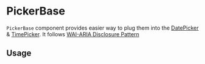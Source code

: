 # PickerBase

`PickerBase` component provides easier way to plug them into the
[DatePicker](./datepicker.md) & [TimePicker](./timepicker.md). It follows
[WAI-ARIA Disclosure Pattern](https://www.w3.org/TR/wai-aria-practices-1.2/#disclosure)

<!-- INJECT_TOC -->

## Usage

<!-- IMPORT_EXAMPLE src/picker-base/stories/templates/PickerBaseBasicJsx.ts -->

<!-- CODESANDBOX
link_title: Picker Base
js: src/picker-base/stories/templates/PickerBaseBasicJsx.ts
-->

<!-- INJECT_COMPOSITION src/picker-base -->

<!-- INJECT_PROPS src/picker-base -->
